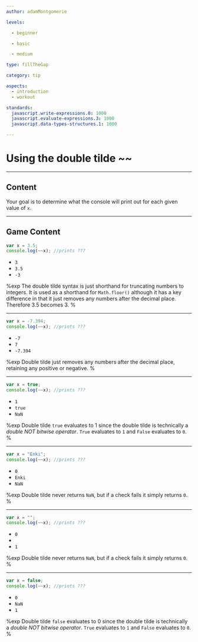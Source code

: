 ```yaml
---
author: adamMontgomerie

levels:

  - beginner

  - basic

  - medium

type: fillTheGap

category: tip

aspects:
  - introduction
  - workout

standards:
  javascript.write-expressions.0: 1000
  javascript.evaluate-expressions.3: 1000
  javascript.data-types-structures.1: 1000

---
```


# Using the double tilde ~~

---
## Content

Your goal is to determine what the console will print out for each given value of `x`.

---
## Game Content

```javascript
var x = 3.5;
console.log(~~x); //prints ???
```

* `3`
* `3.5`
* `-3`

%exp
The double tilde syntax is just shorthand for truncating numbers to integers. It is used as a shorthand for `Math.floor()` although it has a key difference in that it just removes any numbers after the decimal place. Therefore 3.5 becomes 3.
%

---

```javascript
var x = -7.394;
console.log(~~x); //prints ???
```

* `-7`
* `7`
* `-7.394`

%exp
Double tilde just removes any numbers after the decimal place, retaining any positive or negative.
%

---

```javascript
var x = true;
console.log(~~x); //prints ???
```

* `1`
* `true`
* `NaN`

%exp
Double tilde `true` evaluates to 1 since the double tilde is technically a *double NOT bitwise operator*. `True` evaluates to `1` and `False` evaluates to `0`.
%

---

```javascript
var x = "Enki";
console.log(~~x); //prints ???
```

* `0`
* `Enki`
* `NaN`

%exp
Double tilde never returns `NaN`, but if a check fails it simply returns `0`.
%

---

```javascript
var x = "";
console.log(~~x); //prints ???
```

* `0`
* ` `
* `1`

%exp
Double tilde never returns `NaN`, but if a check fails it simply returns `0`.
%

---

```javascript
var x = false;
console.log(~~x); //prints ???
```

* `0`
* `NaN`
* `1`

%exp
Double tilde `false` evaluates to 0 since the double tilde is technically a *double NOT bitwise operator*. `True` evaluates to `1` and `False` evaluates to `0`.
%
